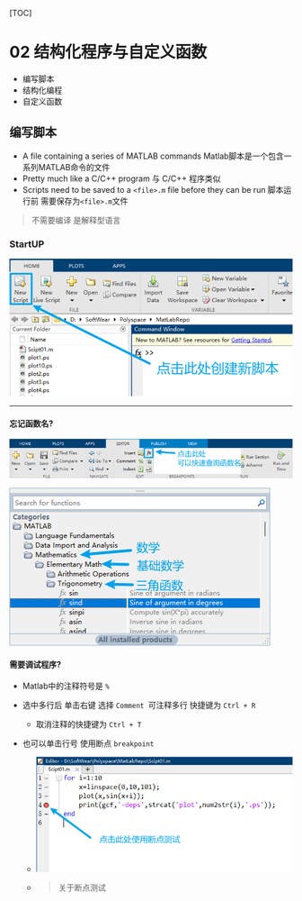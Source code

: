 [TOC]

# 02 结构化程序与自定义函数

+   编写脚本
+   结构化编程
+   自定义函数

## 编写脚本

+   A file containing a series of MATLAB commands 
    Matlab脚本是一个包含一系列MATLAB命令的文件
+   Pretty much like a C/C++ program 
    与 C/C++ 程序类似
+   Scripts need to be saved to a `<file>.m` file before they can be run
    脚本运行前 需要保存为`<file>.m`文件 

>   不需要编译 是解释型语言

### StartUP

![image-20211008162645405](image/image-20211008162645405.png)

---

#### 忘记函数名?

![image-20211008163445476](image/image-20211008163445476.png)

![image-20211008163659762](image/image-20211008163659762.png)

#### 需要调试程序?

+   Matlab中的注释符号是 `%`

+   选中多行后 单击右键 选择 `Comment `可注释多行 快捷键为 `Ctrl + R`

    +   取消注释的快捷键为 `Ctrl + T`

+   也可以单击行号 使用断点 `breakpoint`

    +   ![image-20211008164615552](image/image-20211008164615552.png)

    +   >   关于断点测试

